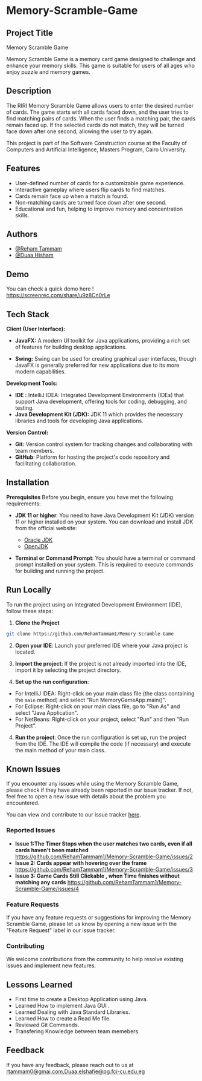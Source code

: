 # Memory-Scramble-Game

## Project Title
Memory Scramble Game

Memory Scramble Game is a memory card game designed to challenge and enhance your memory skills. This game is suitable for users of all ages who enjoy puzzle and memory games.

## Description

The RIRI Memory Scramble Game allows users to enter the desired number of cards. The game starts with all cards faced down, and the user tries to find matching pairs of cards. When the user finds a matching pair, the cards remain faced up. If the selected cards do not match, they will be turned face down after one second, allowing the user to try again.

This project is part of the Software Construction course at the Faculty of Computers and Artificial Intelligence, Masters Program, Cairo University.

## Features
- User-defined number of cards for a customizable game experience.
- Interactive gameplay where users flip cards to find matches.
- Cards remain face up when a match is found.
- Non-matching cards are turned face down after one second.
- Educational and fun, helping to improve memory and concentration skills.

## Authors

- [@Reham Tammam](https://www.github.com/RehamTammam1)
- [@Duaa Hisham ](https://github.com/duaa-cmd)

## Demo
You can check a quick demo here !
https://screenrec.com/share/u9z8Cn0rLe

## Tech Stack
**Client (User Interface):**

- **JavaFX:** A modern UI toolkit for Java applications, providing a rich set of features for building desktop applications.
 
- **Swing:** Swing can be used for creating graphical user interfaces, though JavaFX is generally preferred for new applications due to its more modern capabilities.

**Development Tools:** 

- **IDE :** IntelliJ IDEA: Integrated Development Environments (IDEs) that support Java development, offering tools for coding, debugging, and testing.
- **Java Development Kit (JDK):**  JDK 11  which provides the necessary libraries and tools for developing Java applications.

**Version Control:** 
- **Git:** Version control system for tracking changes and collaborating with team members.
- **GitHub**: Platform for hosting the project's code repository and facilitating collaboration.

## Installation
**Prerequisites** 
Before you begin, ensure you have met the following requirements:
- **JDK 11 or higher**: You need to have Java Development Kit (JDK) version 11 or higher installed on your system. You can download and install JDK from the official website:
    - [Oracle JDK](https://www.oracle.com/java/technologies/javase-jdk11-downloads.html)
    - [OpenJDK](https://jdk.java.net/11/)

- **Terminal or Command Prompt**: You should have a terminal or command prompt installed on your system. This is required to execute commands for building and running the project.

## Run Locally
To run the project using an Integrated Development Environment (IDE), follow these steps:

1. **Clone the Project**
```bash
git clone https://github.com/RehamTammam1/Memory-Scramble-Game
```
2. **Open your IDE**: Launch your preferred IDE where your Java project is located.

2. **Import the project**: If the project is not already imported into the IDE, import it by selecting the project directory.

3. **Set up the run configuration**:

  - For IntelliJ IDEA: Right-click on your main class file (the class containing the `main` method) and select "Run MemoryGameApp.main()".
  - For Eclipse: Right-click on your main class file, go to "Run As" and select "Java Application".
  - For NetBeans: Right-click on your project, select "Run" and then "Run Project".

4. **Run the project**: Once the run configuration is set up, run the project from the IDE. The IDE will compile the code (if necessary) and execute the main method of your main class.

## Known Issues

If you encounter any issues while using the Memory Scramble Game, please check if they have already been reported in our issue tracker. If not, feel free to open a new issue with details about the problem you encountered.

You can view and contribute to our issue tracker [here](https://github.com/RehamTammam1/Memory-Scramble-Game/issues).

### Reported Issues

- **Issue 1:The Timer Stops when the user matches two cards, even if all cards haven't been matched** 
https://github.com/RehamTammam1/Memory-Scramble-Game/issues/2
- **Issue 2: Cards appear with hovering over the frame** https://github.com/RehamTammam1/Memory-Scramble-Game/issues/3
- **Issue 3: Game Cards Still Clickable , when Time finishes without matching any cards** https://github.com/RehamTammam1/Memory-Scramble-Game/issues/4
### Feature Requests

If you have any feature requests or suggestions for improving the Memory Scramble Game, please let us know by opening a new issue with the "Feature Request" label in our issue tracker.

### Contributing

We welcome contributions from the community to help resolve existing issues and implement new features.

## Lessons Learned

- First time to create a Desktop Application using Java.
- Learned How to implement Java GUI .
- Learned Dealing with Java Standard Libraries.
- Learned How to create a Read Me file.
- Reviewed Git Commands.
- Transfering Knowledge between team memebers.

## Feedback

If you have any feedback, please reach out to us at rtammam0@gmai.com,Duaa.elshafie@pg.fci-cu.edu.eg

